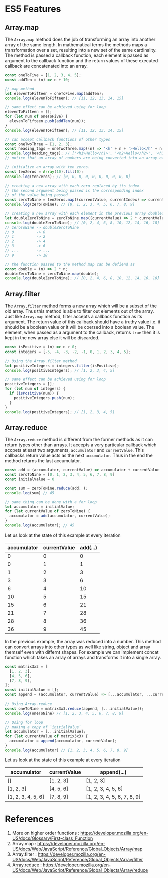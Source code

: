 # ES5 Features

## Array.map

The `Array.map` method does the job of transforming an array into another array of the same length. In mathematical terms the methods maps a transformation over a set, resulting into a new set of the same cardinality. The method is passed a callback function, each element is passed as argument to the callback function and the return values of these executed callback are concatenated into an array.

```js
const oneToFive = [1, 2, 3, 4, 5];
const addTen = (n) => n + 10;

// map method
let elevenToFifteen = oneToFive.map(addTen);
console.log(elevenToFifteen); // [11, 12, 13, 14, 15]

// same effect can be achieved using for loop
elevenToFifteen = [];
for (let num of oneToFive) {
  elevenToFifteen.push(addTen(num));
}
console.log(elevenToFifteen); // [11, 12, 13, 14, 15]

// can accept callback functions of other types
const oneTwoThree = [1, 2, 3];
const heading_tags = oneTwoThree.map((n) => '<h' + n + '>Hello</h' + n + '>');
console.log(heading_tags); // ['<h1>Hello</h1>', '<h2>Hello</h2>', '<h3>Hello</h3>']
// notice that an array of numbers are being converted into an array of strings
```

```js
// initialize an array with ten zeros.
const tenZeros = Array(10).fill(0);
console.log(tenZeros); // [0, 0, 0, 0, 0, 0, 0, 0, 0, 0]

// creating a new array with each zero replaced by its index
// the second argument being passed is the corresponding index
// of the value being passed
const zeroToNine = tenZeros.map((currentValue, currentIndex) => currentIndex);
console.log(zeroToNine); // [0, 1, 2, 3, 4, 5, 6, 7, 8, 9]

// creating a new array with each element in the previous array doubled in value
let doubleZeroToNine = zeroToNine.map((currentValue) => 2 * currentValue);
console.log(doubleZeroToNine); // [0, 2, 4, 6, 8, 10, 12, 14, 16, 18]
// zeroToNine -> doubleZeroToNine
// 0          -> 0
// 1          -> 2
// 2          -> 4
// 3          -> 6
// ...        -> ...
// 9          -> 18

// the function passed to the method map can be defiend as
const double = (n) => 2 * n;
doubleZeroToNine = zeroToNine.map(double);
console.log(doubleZeroToNine); // [0, 2, 4, 6, 8, 10, 12, 14, 16, 18]
```

## Array.filter

The `Array.filter` method forms a new array which will be a subset of the old array. Thus this method is able to filter out elements out of the array. Just like `Array.map` method, filter accepts a callback function as its argument. The return value of this callback should have a truthy value i.e. it should be a boolean value or it will be coersed into a boolean value. The element, when passed as a argument to the callback, returns `true` then it is kept in the new array else it will be discarded.

```js
const isPositive = (n) => n > 0;
const integers = [-5, -4, -3, -2, -1, 0, 1, 2, 3, 4, 5];

// Using the Array.filter method
let positiveIntegers = integers.filter(isPositive);
console.log(positiveIntegers); // [1, 2, 3, 4, 5]

// same effect can be achieved using for loop
positiveIntegers = [];
for (let num of integers) {
  if (isPositive(num)) {
    positiveIntegers.push(num);
  }
}
console.log(positiveIntegers); // [1, 2, 3, 4, 5]
```

## Array.reduce

The `Array.reduce` method is different from the former methods as it can return types other than arrays. It accepts a very particular callback which accpets atleast two arguments, `accumulator` and `currentValue`. This callbacks return value acts as the next `accumulator`. Thus in the end the method returns the last accumulator.

```js
const add = (accumulator, currentValue) => accumulator + currentValue
const zeroToNine = [0, 1, 2, 3, 4, 5, 6, 7, 8, 9]
const initialValue = 0

const sum = zeroToNine.reduce(add, );
console.log(sum) // 45

// same thing can be done with a for loop
let accumulator = initialValue;
for (let currentValue of zeroToNine) {
  accumulator = add(accumulator, currentValue);
}
console.log(accumulator); // 45
```

Let us look at the state of this example at every iteration

| accumulator | currentValue | add(...) |
|-------------|--------------|----------|
| 0           | 0            | 0        |
| 0           | 1            | 1        |
| 1           | 2            | 3        |
| 3           | 3            | 6        |
| 6           | 4            | 10       |
| 10          | 5            | 15       |
| 15          | 6            | 21       |
| 21          | 7            | 28       |
| 28          | 8            | 36       |
| 36          | 9            | 45       |

In the previous example, the array was reduced into a number. This method can convert arrays into other types as well like string, object and array themself even with differnt shapes. For example we can implement concat function which takes an array of arrays and transforms it into a single array.

```js
const matrix3x3 = [
  [1, 2, 3],
  [4, 5, 6],
  [7, 8, 9],
];
const initialValue = [];
const append = (accumulator, currentValue) => [...accumulator, ...currentValue];

// Using Array.reduce
const oneToNine = matrix3x3.reduce(append, [...initialValue]);
console.log(oneToNine) // [1, 2, 3, 4, 5, 6, 7, 8, 9]

// Using for loop
// making a copy of `initialValue`
let accumulator = [...initialValue];
for (let currentValue of matrix3x3) {
  accumulator = append(accumulator, currentValue);
}
console.log(accumulator) // [1, 2, 3, 4, 5, 6, 7, 8, 9]
```

Let us look at the state of this example at every iteration

| accumulator          | currentValue | append(...)                 |
|----------------------|--------------|-----------------------------|
| []                   | [1, 2, 3]    | [1, 2, 3]                   |
| [1, 2, 3]            | [4, 5, 6]    | [1, 2, 3, 4, 5, 6]          |
| [1, 2, 3, 4, 5, 6]   | [7, 8, 9]    | [1, 2, 3, 4, 5, 6, 7, 8, 9] |

# References

1. More on higher order functions : https://developer.mozilla.org/en-US/docs/Glossary/First-class_Function
2. Array.map : https://developer.mozilla.org/en-US/docs/Web/JavaScript/Reference/Global_Objects/Array/map
3. Array.filter : https://developer.mozilla.org/en-US/docs/Web/JavaScript/Reference/Global_Objects/Array/filter
4. Array.reduce : https://developer.mozilla.org/en-US/docs/Web/JavaScript/Reference/Global_Objects/Array/reduce